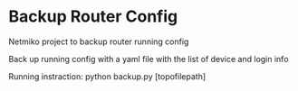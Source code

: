 # Backup Router Config
Netmiko project to backup router running config

Back up running config with a yaml file with the list of device and login info

Running instraction:
python backup.py [topofilepath]